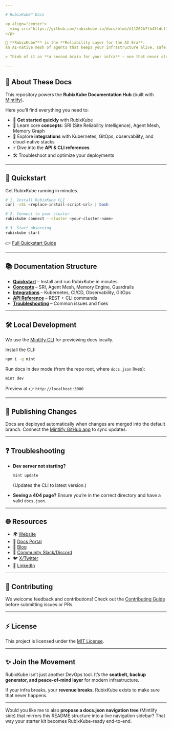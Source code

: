 ```yaml
---

# RubixKube™ Docs

<p align="center">
  <img src="https://github.com/rubixkube-io/docs/blob/d11202b7fb45fdcf1551c7c11a25c9a67e2dcbd2/images/hero-dark.png" alt="RubixKube Logo" width="400"/>
</p>

🧠 **RubixKube™** is the **Reliability Layer for the AI Era**.
An AI-native mesh of agents that keeps your infrastructure alive, safe, and self-healing.

> Think of it as **a second brain for your infra** — one that never sleeps, never forgets, and always protects your uptime.

---
```


## 📖 About These Docs

This repository powers the **RubixKube Documentation Hub** (built with [Mintlify](https://mintlify.com)).

Here you’ll find everything you need to:

* 🚀 **Get started quickly** with RubixKube
* 📖 Learn core **concepts**: SRI (Site Reliability Intelligence), Agent Mesh, Memory Graph
* 🔌 Explore **integrations** with Kubernetes, GitOps, observability, and cloud-native stacks
* ⚡ Dive into the **API & CLI references**
* 🛠️ Troubleshoot and optimize your deployments

---

## 🚀 Quickstart

Get RubixKube running in minutes.

```bash
# 1. Install RubixKube CLI
curl -sSL <replace-install-script-url> | bash

# 2. Connect to your cluster
rubixkube connect --cluster <your-cluster-name>

# 3. Start observing
rubixkube start
```

👉 [Full Quickstart Guide](replace-docs-quickstart-url)

---

## 📚 Documentation Structure

* **[Quickstart](replace-docs-quickstart-url)** – Install and run RubixKube in minutes
* **[Concepts](replace-docs-concepts-url)** – SRI, Agent Mesh, Memory Engine, Guardrails
* **[Integrations](replace-docs-integrations-url)** – Kubernetes, CI/CD, Observability, GitOps
* **[API Reference](replace-docs-api-url)** – REST + CLI commands
* **[Troubleshooting](replace-docs-troubleshooting-url)** – Common issues and fixes

---

## 🛠️ Local Development

We use the [Mintlify CLI](https://www.npmjs.com/package/mint) for previewing docs locally.

Install the CLI:

```bash
npm i -g mint
```

Run docs in dev mode (from the repo root, where `docs.json` lives):

```bash
mint dev
```

Preview at 👉 `http://localhost:3000`

---

## 🚢 Publishing Changes

Docs are deployed automatically when changes are merged into the default branch.
Connect the [Mintlify GitHub app](https://dashboard.mintlify.com/settings/organization/github-app) to sync updates.

---

## ❓ Troubleshooting

* **Dev server not starting?**

  ```bash
  mint update
  ```

  (Updates the CLI to latest version.)

* **Seeing a 404 page?**
  Ensure you’re in the correct directory and have a valid `docs.json`.

---

## 🌐 Resources

* 🌍 [Website](https://rubixkube.ai)
* 📖 [Docs Portal](replace-docs-portal-url)
* 📝 [Blog](https://rubixkube.ai/blog)
* 💬 [Community Slack/Discord](replace-community-url)
* 🐦 [X/Twitter](https://twitter.com/RubixKubeHQ)
* 💼 [LinkedIn](https://linkedin.com/company/rubixkube)

---

## 🤝 Contributing

We welcome feedback and contributions!
Check out the [Contributing Guide](replace-contributing-url) before submitting issues or PRs.

---

## ⚡ License

This project is licensed under the [MIT License](replace-license-url).

---

## ✨ Join the Movement

RubixKube isn’t just another DevOps tool.
It’s the **seatbelt, backup generator, and peace-of-mind layer** for modern infrastructure.

If your infra breaks, your **revenue breaks**.
RubixKube exists to make sure that never happens.

---

Would you like me to also **propose a docs.json navigation tree** (Mintlify side) that mirrors this README structure into a live navigation sidebar? That way your starter kit becomes RubixKube-ready end-to-end.
